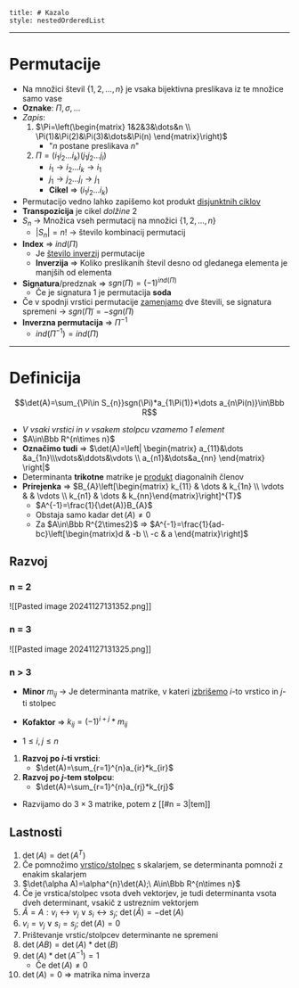 ```table-of-contents
title: # Kazalo
style: nestedOrderedList
```
---
# Permutacije
- Na množici števil $\{1, 2,\dots, n\}$ je vsaka bijektivna preslikava iz te množice samo vase
- **Oznake**: $\Pi,\sigma,\dots$
- *Zapis*:
	1. $\Pi=\left(\begin{matrix} 1&2&3&\dots&n \\ \Pi(1)&\Pi(2)&\Pi(3)&\dots&\Pi(n) \end{matrix}\right)$
		- "$n$ postane preslikava $n$"
	2. $\Pi=(i_{1}i_{2}\dots i_{k})(j_{1}j_{2}\dots j_{l})$
		- $i_{1}\rightarrow i_{2}\dots i_{k}\rightarrow i_{1}$
		- $j_{1}\rightarrow j_{2}\dots j_{l}\rightarrow j_{1}$
		- **Cikel** => $(i_{1}i_{2}\dots i_{k})$
- Permutacijo vedno lahko zapišemo kot produkt <u>disjunktnih ciklov</u>
- **Transpozicija** je cikel *dolžine* $2$
- $S_{n}$ -> Množica vseh permutacij na množici $\{1, 2,\dots, n\}$
	- $|S_{n}|=n!$ -> število kombinacij permutacij
- **Index** => $ind(\Pi)$
	- Je <u>število inverzij</u> permutacije
	- **Inverzija** => Koliko preslikanih števil desno od gledanega elementa je manjših od elementa
- **Signatura**/predznak => $sgn(\Pi)=(-1)^{ind(\Pi)}$
	- Če je signatura $1$ je permutacija **soda**
- Če v spodnji vrstici permutacije <u>zamenjamo</u> dve števili, se signatura spremeni -> $sgn(\tilde\Pi)=-sgn(\Pi)$
- **Inverzna permutacija** => $\Pi^{-1}$
	- $ind(\Pi^{-1})=ind(\Pi)$
---
# Definicija
$$\det(A)=\sum_{\Pi\in S_{n}}sgn(\Pi)*a_{1\Pi(1)}*\dots a_{n\Pi(n)}\in\Bbb R$$
- *V vsaki vrstici in v vsakem stolpcu vzamemo 1 element*
- $A\in\Bbb R^{n\times n}$
- **Označimo tudi** => $\det(A)=\left| \begin{matrix} a_{11}&\dots &a_{1n}\\\vdots&\ddots&\vdots \\ a_{n1}&\dots&a_{nn} \end{matrix} \right|$
- Determinanta **trikotne** matrike je <u>produkt</u> diagonalnih členov
- **Prirejenka** => $B_{A}\left[\begin{matrix} k_{11} & \dots & k_{1n} \\ \vdots & & \vdots \\ k_{n1} & \dots & k_{nn}\end{matrix}\right]^{T}$
	- $A^{-1}=\frac{1}{\det(A)}B_{A}$
	- Obstaja samo kadar $\det(A)\ne0$
	- Za $A\in\Bbb R^{2\times2}$ => $A^{-1}=\frac{1}{ad-bc}\left[\begin{matrix}d & -b \\ -c & a \end{matrix}\right]$
## Razvoj
### n = 2
![[Pasted image 20241127131352.png]]
### n = 3
![[Pasted image 20241127131325.png]]
### n > 3
- **Minor** $m_{ij}$ -> Je determinanta matrike, v kateri <u>izbrišemo</u> $i$-to vrstico in $j$-ti stolpec
- **Kofaktor**  => $k_{ij}=(-1)^{i+j}*m_{ij}$

- $1\le i ,j\le n$
1. **Razvoj po $i$-ti vrstici**:
	- $\det(A)=\sum_{r=1}^{n}a_{ir}*k_{ir}$
2. **Razvoj po $j$-tem stolpcu**:
	- $\det(A)=\sum_{r=1}^{n}a_{rj}*k_{rj}$
- Razvijamo do $3\times 3$ matrike, potem z [[#n = 3|tem]]

## Lastnosti
1. $\det(A)=\det(A^{T})$
2. Če pomnožimo <u>vrstico/stolpec</u> s skalarjem, se determinanta pomnoži z enakim skalarjem
3. $\det(\alpha A)=\alpha^{n}\det(A);\ A\in\Bbb R^{n\times n}$
4. Če je vrstica/stolpec vsota dveh vektorjev, je tudi determinanta vsota dveh determinant, vsakič z ustreznim vektorjem
5. $\tilde A=A: v_{i}\leftrightarrow v_{j}\lor s_{i}\leftrightarrow s_{j};\ \det(\tilde A)=-\det(A)$
6. $v_{i}=v_{j}\lor s_{i}=s_{j};\ \det(A)=0$
7. Prištevanje vrstic/stolpcev determinante ne spremeni
8. $\det(AB)=\det(A)*\det(B)$
9. $\det(A)*\det(A^{-1})=1$
	- Če $\det(A)\ne0$
10. $\det(A)=0$ => matrika nima inverza